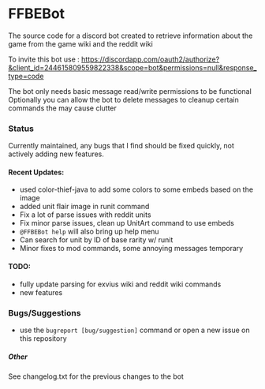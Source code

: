 # FFBEBot

The source code for a discord bot created to retrieve information about the game from the game wiki and the reddit wiki


To invite this bot use : https://discordapp.com/oauth2/authorize?&client_id=244615809559822338&scope=bot&permissions=null&response_type=code

The bot only needs basic message read/write permissions to be functional
Optionally you can allow the bot to delete messages to cleanup certain commands the may cause clutter

### Status

Currently maintained, any bugs that I find should be fixed quickly, not actively adding new features.

#### Recent Updates:

- used color-thief-java to add some colors to some embeds based on the image
- added unit flair image in runit command
- Fix a lot of parse issues with reddit units
- Fix minor parse issues, clean up UnitArt command to use embeds
- `@FFBEBot help` will also bring up help menu
- Can search for unit by ID of base rarity w/ runit
- Minor fixes to mod commands, some annoying messages temporary

#### TODO:

- fully update parsing for exvius wiki and reddit wiki commands
- new features

### Bugs/Suggestions

- use the `bugreport [bug/suggestion]` command or open a new issue on this repository

##### Other

See changelog.txt for the previous changes to the bot
